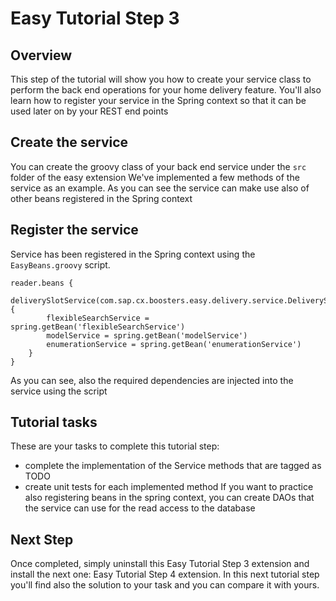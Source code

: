 # Easy Tutorial Step 3

## Overview
This step of the tutorial will show you how to create your service class to perform the back end operations for your home delivery feature.
You'll also learn how to register your service in the Spring context so that it can be used later on by your REST end points

## Create the service
You can create the groovy class of your back end service under the `src` folder of the easy extension
We've implemented a few methods of the service as an example. As you can see the service can make use also of other 
beans registered in the Spring context

## Register the service
Service has been registered in the Spring context using the `EasyBeans.groovy` script.
```
reader.beans {
	deliverySlotService(com.sap.cx.boosters.easy.delivery.service.DeliverySlotService) {
		flexibleSearchService = spring.getBean('flexibleSearchService')
		modelService = spring.getBean('modelService')
		enumerationService = spring.getBean('enumerationService')
	}
}
```
As you can see, also the required dependencies are injected into the service using the script


## Tutorial tasks
These are your tasks to complete this tutorial step:
- complete the implementation of the Service methods that are tagged as TODO
- create unit tests for each implemented method
If you want to practice also registering beans in the spring context, you can create DAOs that the service can use for the read access to the database

## Next Step
Once completed, simply uninstall this Easy Tutorial Step 3 extension and install the next one: Easy Tutorial Step 4 extension. In this next tutorial step you'll find also the solution to your task and you can compare it with yours.